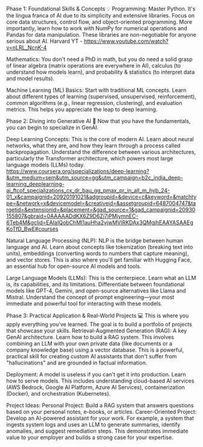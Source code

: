 Phase 1: Foundational Skills & Concepts 💡
Programming: Master Python. It's the lingua franca of AI due to its simplicity and extensive libraries. Focus on core data structures, control flow, and object-oriented programming. More importantly, learn how to work with NumPy for numerical operations and Pandas for data manipulation. These libraries are non-negotiable for anyone serious about AI.
Harvard YT - https://www.youtube.com/watch?v=nLRL_NcnK-4


Mathematics: You don't need a PhD in math, but you do need a solid grasp of linear algebra (matrix operations are everywhere in AI), calculus (to understand how models learn), and probability & statistics (to interpret data and model results).


Machine Learning (ML) Basics: Start with traditional ML concepts. Learn about different types of learning (supervised, unsupervised, reinforcement), common algorithms (e.g., linear regression, clustering), and evaluation metrics. This helps you appreciate the leap to deep learning.



Phase 2: Diving into Generative AI 🧠
Now that you have the fundamentals, you can begin to specialize in GenAI.

Deep Learning Concepts: This is the core of modern AI. Learn about neural networks, what they are, and how they learn through a process called backpropagation. Understand the difference between various architectures, particularly the Transformer architecture, which powers most large language models (LLMs) today.
https://www.coursera.org/specializations/deep-learning?&utm_medium=sem&utm_source=gg&utm_campaign=b2c_india_deep-learning_deeplearning-ai_ftcof_specializations_cx_dr_bau_gg_pmax_pr_in_all_m_hyb_24-01_x&campaignid=20920191021&adgroupid=&device=c&keyword=&matchtype=&network=x&devicemodel=&creativeid=&assetgroupid=6487004747&targetid=&extensionid=&placement=&gad_source=1&gad_campaignid=20930155807&gbraid=0AAAAADdKX6Z9D6Zj7iPMjymnEC-6Teb4M&gclid=EAIaIQobChMI1auHha2yjwMVlRKDAx3QMgjhEAAYASAAEgKoTfD_BwE#courses

Natural Language Processing (NLP): NLP is the bridge between human language and AI. Learn about concepts like tokenization (breaking text into units), embeddings (converting words to numbers that capture meaning), and vector stores. This is also where you'll get familiar with Hugging Face, an essential hub for open-source AI models and tools.


Large Language Models (LLMs): This is the centerpiece. Learn what an LLM is, its capabilities, and its limitations. Differentiate between foundational models like GPT-4, Gemini, and open-source alternatives like Llama and Mistral. Understand the concept of prompt engineering—your most immediate and powerful tool for interacting with these models.


Phase 3: Practical Application & Real-World Projects 💻
This is where you apply everything you've learned. The goal is to build a portfolio of projects that showcase your skills.
Retrieval-Augmented Generation (RAG): A key GenAI architecture. Learn how to build a RAG system. This involves combining an LLM with your own private data (like documents or a company knowledge base) using a vector database. This is a powerful, practical skill for creating custom AI assistants that don't suffer from "hallucinations" and are grounded in factual information.


Deployment: A model is useless if you can't get it into production. Learn how to serve models. This includes understanding cloud-based AI services (AWS Bedrock, Google AI Platform, Azure AI Services), containerization (Docker), and orchestration (Kubernetes).

Project Ideas:
Personal Project: Build a RAG system that answers questions based on your personal notes, e-books, or articles.
Career-Oriented Project: Develop an AI-powered assistant for your work. For example, a system that ingests system logs and uses an LLM to generate summaries, identify anomalies, and suggest remediation steps. This demonstrates immediate value to your employer and builds a strong case for your expertise.
